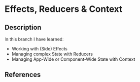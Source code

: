 # Effects, Reducers & Context

## Description

In this branch I have learned:

- Working with (Side) Effects
- Managing complex State with Reducers
- Managing App-Wide or Component-Wide State with Context

## References
